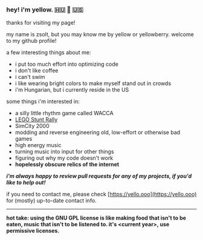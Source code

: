 ### hey! i'm yellow. 🇭🇺 💛 🇺🇸

thanks for visiting my page!

my name is zsolt, but you may know me by yellow or yellowberry. welcome to my github profile!

a few interesting things about me:

- i put too much effort into optimizing code
- i don't like coffee
- i can't swim
- i like wearing bright colors to make myself stand out in crowds
- i'm Hungarian, but i currently reside in the US

some things i'm interested in:

- a silly little rhythm game called WACCA
- [LEGO Stunt Rally](https://github.com/OpenLSR)
- SimCity 2000
- modding and reverse engineering old, low-effort or otherwise bad games
- high energy music
- turning music into input for other things
- figuring out why my code doesn't work
- **hopelessly obscure relics of the internet**

***i'm always happy to review pull requests for any of my projects, if you'd like to help out!***

if you need to contact me, please check [https://yello.ooo](https://yello.ooo) for (mostly) up-to-date contact info.

----

**hot take: using the GNU GPL license is like making food that isn't to be eaten, music that isn't to be listened to.
it's \<current year>, use permissive licenses.**
